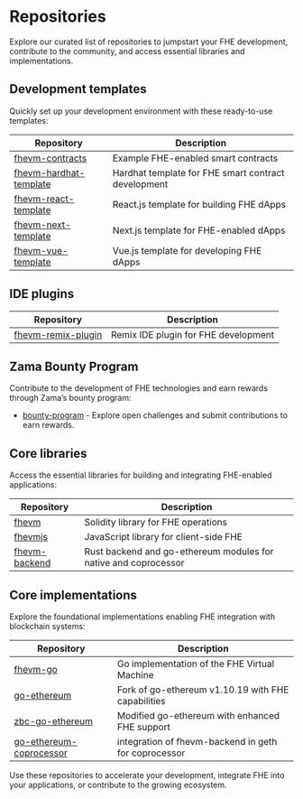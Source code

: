 # Repositories

Explore our curated list of repositories to jumpstart your FHE development, contribute to the community, and access essential libraries and implementations.

## **Development templates**

Quickly set up your development environment with these ready-to-use templates:

| Repository                                                                  | Description                                         |
| --------------------------------------------------------------------------- | --------------------------------------------------- |
| [fhevm-contracts](https://github.com/zama-ai/fhevm-contracts)               | Example FHE-enabled smart contracts                 |
| [fhevm-hardhat-template](https://github.com/zama-ai/fhevm-hardhat-template) | Hardhat template for FHE smart contract development |
| [fhevm-react-template](https://github.com/zama-ai/fhevm-react-template)     | React.js template for building FHE dApps            |
| [fhevm-next-template](https://github.com/zama-ai/fhevm-next-template)       | Next.js template for FHE-enabled dApps              |
| [fhevm-vue-template](https://github.com/zama-ai/fhevm-vue-template)         | Vue.js template for developing FHE dApps            |

## **IDE plugins**

| Repository                                                          | Description                          |
| ------------------------------------------------------------------- | ------------------------------------ |
| [fhevm-remix-plugin](https://github.com/zama-ai/fhevm-remix-plugin) | Remix IDE plugin for FHE development |

## **Zama Bounty Program**

Contribute to the development of FHE technologies and earn rewards through Zama’s bounty program:

- [bounty-program](https://github.com/zama-ai/bounty-program) - Explore open challenges and submit contributions to earn rewards.

## **Core libraries**

Access the essential libraries for building and integrating FHE-enabled applications:

| **Repository**                                            | **Description**                                                 |
| --------------------------------------------------------- | --------------------------------------------------------------- |
| [fhevm](https://github.com/zama-ai/fhevm/)                | Solidity library for FHE operations                             |
| [fhevmjs](https://github.com/zama-ai/fhevmjs/)            | JavaScript library for client-side FHE                          |
| [fhevm-backend](https://github.com/zama-ai/fhevm-backend) | Rust backend and go-ethereum modules for native and coprocessor |

## **Core implementations**

Explore the foundational implementations enabling FHE integration with blockchain systems:

| **Repository**                                                                | **Description**                                      |
| ----------------------------------------------------------------------------- | ---------------------------------------------------- |
| [fhevm-go](https://github.com/zama-ai/fhevm-go/)                              | Go implementation of the FHE Virtual Machine         |
| [go-ethereum](https://github.com/zama-ai/go-ethereum)                         | Fork of go-ethereum v1.10.19 with FHE capabilities   |
| [zbc-go-ethereum](https://github.com/zama-ai/zbc-go-ethereum/)                | Modified go-ethereum with enhanced FHE support       |
| [go-ethereum-coprocessor](https://github.com/zama-ai/go-ethereum-coprocessor) | integration of fhevm-backend in geth for coprocessor |

Use these repositories to accelerate your development, integrate FHE into your applications, or contribute to the growing ecosystem.&#x20;
